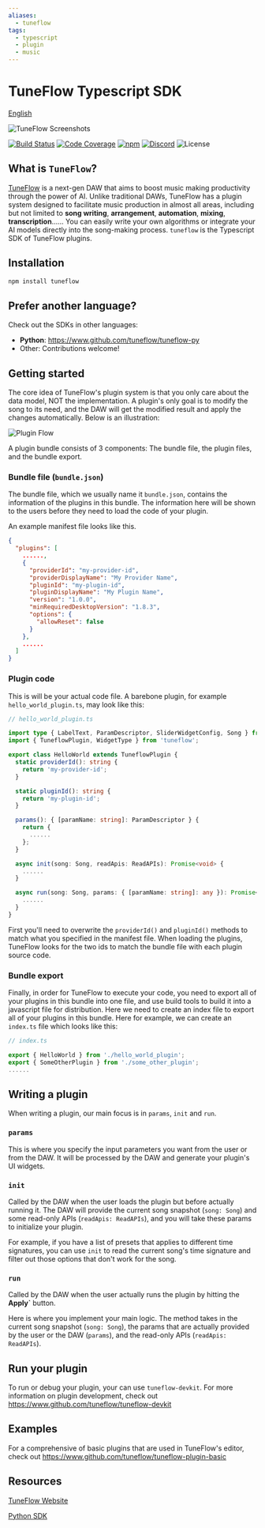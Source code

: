 ```yaml
---
aliases:
  - tuneflow
tags:
  - typescript
  - plugin
  - music
---
```

# TuneFlow Typescript SDK

[English](AI/readme.md) [](./README.zh.md)

![TuneFlow Screenshots](docs/images/tuneflow_wall_thin.jpg)

[![Build Status](https://dev.azure.com/zeostudio/tuneflow-public/_apis/build/status/tuneflow.tuneflow?branchName=master)](https://dev.azure.com/zeostudio/tuneflow-public/_build/latest?definitionId=33&branchName=master)
[![Code Coverage](https://img.shields.io/azure-devops/coverage/zeostudio/tuneflow-public/33/master?logo=azure-pipelines)](https://dev.azure.com/zeostudio/tuneflow-public/_build/latest?definitionId=33&branchName=master)
[![npm](https://img.shields.io/npm/v/tuneflow?logo=npm)](https://www.npmjs.com/package/tuneflow)
[![Discord](https://img.shields.io/discord/1076012137161424906?color=%237289da&logo=discord)](https://discord.com/channels/1076012137161424906/1076012755250851860)
![License](https://img.shields.io/github/license/tuneflow/tuneflow-py)

## What is `TuneFlow`?

[TuneFlow](https://www.tuneflow.com) is a next-gen DAW that aims to boost music making productivity through the power of AI. Unlike traditional DAWs, TuneFlow has a plugin system designed to facilitate music production in almost all areas, including but not limited to **song writing**, **arrangement**, **automation**, **mixing**, **transcription**...... You can easily write your own algorithms or integrate your AI models directly into the song-making process. `tuneflow` is the Typescript SDK of TuneFlow plugins.

## Installation

``` bash
npm install tuneflow
```

## Prefer another language?

Check out the SDKs in other languages:

* **Python**: https://www.github.com/tuneflow/tuneflow-py
* Other: Contributions welcome!

## Getting started

The core idea of TuneFlow's plugin system is that you only care about the data model, NOT the implementation. A plugin's only goal is to modify the song to its need, and the DAW will get the modified result and apply the changes automatically. Below is an illustration:

![Plugin Flow](docs/images/pipeline_flow_en.jpg)

A plugin bundle consists of 3 components: The bundle file, the plugin files, and the bundle export.



### Bundle file (`bundle.json`)

The bundle file, which we usually name it `bundle.json`, contains the information of the plugins in this bundle.  The information here will be shown to the users before they need to load the code of your plugin.

An example manifest file looks like this.

``` json
{
  "plugins": [
    ......,
    {
      "providerId": "my-provider-id",
      "providerDisplayName": "My Provider Name",
      "pluginId": "my-plugin-id",
      "pluginDisplayName": "My Plugin Name",
      "version": "1.0.0",
      "minRequiredDesktopVersion": "1.8.3",
      "options": {
        "allowReset": false
      }
    },
    ......
  ]
}
```

### Plugin code

This is will be your actual code file. A barebone plugin, for example `hello_world_plugin.ts`, may look like this:

``` typescript
// hello_world_plugin.ts

import type { LabelText, ParamDescriptor, SliderWidgetConfig, Song } from 'tuneflow';
import { TuneflowPlugin, WidgetType } from 'tuneflow';

export class HelloWorld extends TuneflowPlugin {
  static providerId(): string {
    return 'my-provider-id';
  }

  static pluginId(): string {
    return 'my-plugin-id';
  }

  params(): { [paramName: string]: ParamDescriptor } {
    return {
      ......
    };
  }

  async init(song: Song, readApis: ReadAPIs): Promise<void> {
    ......
  }

  async run(song: Song, params: { [paramName: string]: any }): Promise<void> {
    ......
  }
}

```

First you'll need to overwrite the `providerId()` and `pluginId()` methods to match what you specified in the manifest file. When loading the plugins, TuneFlow looks for the two ids to match the bundle file with each plugin source code.

### Bundle export

Finally, in order for TuneFlow to execute your code, you need to export all of your plugins in this bundle into one file, and use build tools to build it into a javascript file for distribution. Here we need to create an index file to export all of your plugins in this bundle. Here for example, we can create an `index.ts` file which looks like this:

``` typescript
// index.ts

export { HelloWorld } from './hello_world_plugin';
export { SomeOtherPlugin } from './some_other_plugin';
......
```

## Writing a plugin

When writing a plugin, our main focus is in `params`, `init` and `run`.

### `params`

This is where you specify the input parameters you want from the user or from the DAW. It will be processed by the DAW and generate your plugin's UI widgets.

### `init`

Called by the DAW when the user loads the plugin but before actually running it. The DAW will provide the current song snapshot (`song: Song`) and some read-only APIs (`readApis: ReadAPIs`), and you will take these params to initialize your plugin.

For example, if you have a list of presets that applies to different time signatures, you can use `init` to read the current song's time signature and filter out those options that don't work for the song.

### `run`

Called by the DAW when the user actually runs the plugin by hitting the **Apply`** button.

Here is where you implement your main logic. The method takes in the current song snapshot (`song: Song`), the params that are actually provided by the user or the DAW (`params`), and the read-only APIs (`readApis: ReadAPIs`).

## Run your plugin

To run or debug your plugin, your can use `tuneflow-devkit`. For more information on plugin development, check out https://www.github.com/tuneflow/tuneflow-devkit

## Examples

For a comprehensive of basic plugins that are used in TuneFlow's editor, check out https://www.github.com/tuneflow/tuneflow-plugin-basic


## Resources

[TuneFlow Website](https://tuneflow.com)

[Python SDK](https://www.github.com/tuneflow/tuneflow-py)